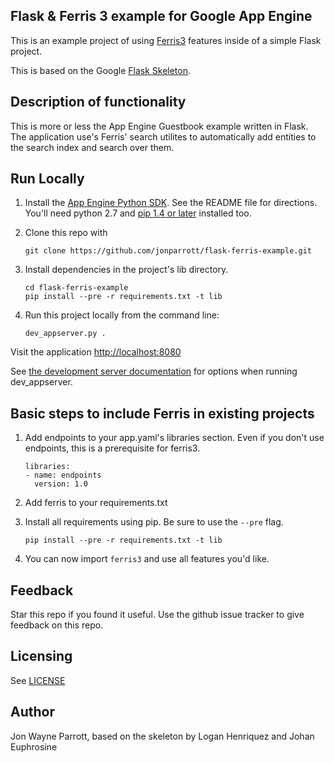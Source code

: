 ## Flask & Ferris 3 example for Google App Engine

This is an example project of using [Ferris3](https://github.com/jonparrott/ferris3) features inside of a simple Flask project.

This is based on the Google [Flask Skeleton](https://github.com/GoogleCloudPlatform/appengine-python-flask-skeleton).

## Description of functionality

This is more or less the App Engine Guestbook example written in Flask. The application use's Ferris' search utilites to automatically add entities to the search index and search over them.

## Run Locally
1. Install the [App Engine Python SDK](https://developers.google.com/appengine/downloads).
See the README file for directions. You'll need python 2.7 and [pip 1.4 or later](http://www.pip-installer.org/en/latest/installing.html) installed too.

2. Clone this repo with

   ```
   git clone https://github.com/jonparrott/flask-ferris-example.git
   ```
3. Install dependencies in the project's lib directory.

   ```
   cd flask-ferris-example
   pip install --pre -r requirements.txt -t lib
   ```
4. Run this project locally from the command line:

   ```
   dev_appserver.py .
   ```

Visit the application [http://localhost:8080](http://localhost:8080)

See [the development server documentation](https://developers.google.com/appengine/docs/python/tools/devserver)
for options when running dev_appserver.


## Basic steps to include Ferris in existing projects

1. Add endpoints to your app.yaml's libraries section. Even if you don't use endpoints, this is a prerequisite for ferris3.

   ```
   libraries:
   - name: endpoints
     version: 1.0
   ```

2. Add ferris to your requirements.txt
3. Install all requirements using pip. Be sure to use the ``--pre`` flag.

   ```
   pip install --pre -r requirements.txt -t lib
   ```

4. You can now import ``ferris3`` and use all features you'd like.

## Feedback
Star this repo if you found it useful. Use the github issue tracker to give
feedback on this repo.

## Licensing
See [LICENSE](LICENSE)

## Author
Jon Wayne Parrott, based on the skeleton by Logan Henriquez and Johan Euphrosine
